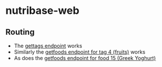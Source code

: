 # nutribase-web
## Routing
* The [gettags endpoint](https://objectivedynamics.co.uk/nutribase/getTags) works
* Similarly the [getfoods endpoint for tag 4 (fruits)](https://objectivedynamics.co.uk/nutribase/getFoods?tagId=4) works
* As does the [getfoods endpoint for food 15 (Greek Yoghurt)](https://objectivedynamics.co.uk/nutribase/getSingleFood?foodId=15)
